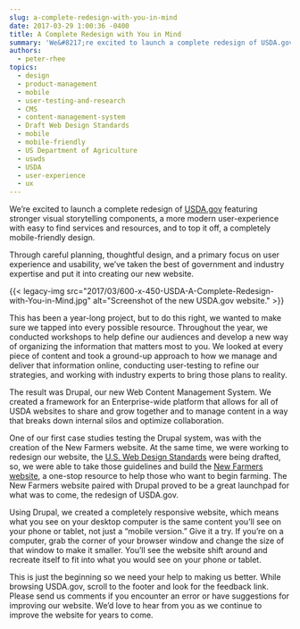 ```yaml
---
slug: a-complete-redesign-with-you-in-mind
date: 2017-03-29 1:00:36 -0400
title: A Complete Redesign with You in Mind
summary: 'We&#8217;re excited to launch a complete redesign of USDA.gov featuring stronger visual storytelling components, a more modern user-experience with easy to find services and resources, and to top it off, a completely mobile-friendly design. Through careful planning, thoughtful design, and a primary focus on user experience and usability, we&#8217;ve taken the best of government and industry'
authors:
  - peter-rhee
topics:
  - design
  - product-management
  - mobile
  - user-testing-and-research
  - CMS
  - content-management-system
  - Draft Web Design Standards
  - mobile
  - mobile-friendly
  - US Department of Agriculture
  - uswds
  - USDA
  - user-experience
  - ux
---
```


We&#8217;re excited to launch a complete redesign of [USDA.gov](https://www.usda.gov/) featuring stronger visual storytelling components, a more modern user-experience with easy to find services and resources, and to top it off, a completely mobile-friendly design.

Through careful planning, thoughtful design, and a primary focus on user experience and usability, we&#8217;ve taken the best of government and industry expertise and put it into creating our new website.

{{< legacy-img src="2017/03/600-x-450-USDA-A-Complete-Redesign-with-You-in-Mind.jpg" alt="Screenshot of the new USDA.gov website." >}}

This has been a year-long project, but to do this right, we wanted to make sure we tapped into every possible resource. Throughout the year, we conducted workshops to help define our audiences and develop a new way of organizing the information that matters most to you. We looked at every piece of content and took a ground-up approach to how we manage and deliver that information online, conducting user-testing to refine our strategies, and working with industry experts to bring those plans to reality.

The result was Drupal, our new Web Content Management System. We created a framework for an Enterprise-wide platform that allows for all of USDA websites to share and grow together and to manage content in a way that breaks down internal silos and optimize collaboration.

One of our first case studies testing the Drupal system, was with the creation of the New Farmers website. At the same time, we were working to redesign our website, the [U.S. Web Design Standards](https://standards.usa.gov/) were being drafted, so, we were able to take those guidelines and build the [New Farmers website](https://newfarmers.usda.gov/), a one-stop resource to help those who want to begin farming. The New Farmers website paired with Drupal proved to be a great launchpad for what was to come, the redesign of USDA.gov.

Using Drupal, we created a completely responsive website, which means what you see on your desktop computer is the same content you&#8217;ll see on your phone or tablet, not just a &#8220;mobile version.&#8221; Give it a try. If you&#8217;re on a computer, grab the corner of your browser window and change the size of that window to make it smaller. You&#8217;ll see the website shift around and recreate itself to fit into what you would see on your phone or tablet.

This is just the beginning so we need your help to making us better. While browsing USDA.gov, scroll to the footer and look for the feedback link. Please send us comments if you encounter an error or have suggestions for improving our website. We&#8217;d love to hear from you as we continue to improve the website for years to come.
